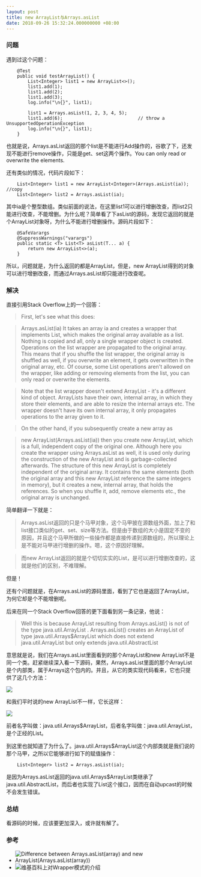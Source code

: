 ```yaml
---
layout: post
title: new ArrayList与Arrays.asList
date: 2018-09-26 15:32:24.000000000 +08:00
---
```

### 问题

遇到过这个问题：

```
    @Test
    public void testArrayList() {
        List<Integer> list1 = new ArrayList<>();
        list1.add(1);
        list1.add(2);
        list1.add(3);
        log.info("\n{}", list1);
        
        list1 = Arrays.asList(1, 2, 3, 4, 5);
        list1.add(6);                            // throw a UnsupportedOperationException
        log.info("\n{}", list1);
    }
```

也就是说，Arrays.asList返回的那个list是不能进行Add操作的，谷歌了下，还发现不能进行remove操作，只能是get、set这两个操作。You can only read or overwrite the elements.

还有类似的情况，代码片段如下：

```
    List<Integer> list1 = new ArrayList<Integer>(Arrays.asList(ia));  //copy
    List<Integer> list2 = Arrays.asList(ia);
```

其中ia是个整型数组。类似前面的说法，在这里list1可以进行增删改查，而list2只能进行改查，不能增删。为什么呢？简单看了下asList的源码，发现它返回的就是个ArrayList对象呀，为什么不能进行增删操作。源码片段如下：

```
    @SafeVarargs
    @SuppressWarnings("varargs")
    public static <T> List<T> asList(T... a) {
        return new ArrayList<>(a);
    }
```

所以，问题就是，为什么返回的都是ArrayList，但是，new ArrayList得到的对象可以进行增删改查，而通过Arrays.asList却只能进行改查呢。


### 解决

直接引用Stack Overflow上的一个回答：

> First, let's see what this does:

> Arrays.asList(ia)
It takes an array ia and creates a wrapper that implements List<Integer>, which makes the original array available as a list. Nothing is copied and all, only a single wrapper object is created. Operations on the list wrapper are propagated to the original array. This means that if you shuffle the list wrapper, the original array is shuffled as well, if you overwrite an element, it gets overwritten in the original array, etc. Of course, some List operations aren't allowed on the wrapper, like adding or removing elements from the list, you can only read or overwrite the elements.

> Note that the list wrapper doesn't extend ArrayList - it's a different kind of object. ArrayLists have their own, internal array, in which they store their elements, and are able to resize the internal arrays etc. The wrapper doesn't have its own internal array, it only propagates operations to the array given to it.

> On the other hand, if you subsequently create a new array as

> new ArrayList<Integer>(Arrays.asList(ia))
then you create new ArrayList, which is a full, independent copy of the original one. Although here you create the wrapper using Arrays.asList as well, it is used only during the construction of the new ArrayList and is garbage-collected afterwards. The structure of this new ArrayList is completely independent of the original array. It contains the same elements (both the original array and this new ArrayList reference the same integers in memory), but it creates a new, internal array, that holds the references. So when you shuffle it, add, remove elements etc., the original array is unchanged.

简单翻译一下就是：
> Arrays.asList返回的只是个马甲对象，这个马甲披在源数组外面，加上了和list接口类似的get、set、size等方法。但是由于数组的大小是固定不变的原因，并且这个马甲所做的一些操作都是直接传递到源数组的，所以理论上是不能对马甲进行增删的操作。嗯，这个原因好理解。

> 而new ArrayList返回的就是个切切实实的List，是可以进行增删改查的，这就是他们的区别，不难理解。

但是！

还有个问题就是，在Arrays.asList的源码里面，看到了它也是返回了ArrayList，为何它却是个不能增删呢。

后来在同一个Stack Overflow回答的更下面看到另一条记录，他说：

> Well this is because ArrayList resulting from Arrays.asList() is not of the type java.util.ArrayList . Arrays.asList() creates an ArrayList of type java.util.Arrays$ArrayList which does not extend java.util.ArrayList but only extends java.util.AbstractList

意思就是说，我们在Arrays.asList里面看到的那个ArrayList和new ArrayList不是同一个类。赶紧继续深入看一下源码，果然，Arrays.asList里面的那个ArrayList是个内部类，属于Arrays这个包内的。并且，从它的类实现代码看来，它也只提供了这几个方法：

![](http://orstu229n.bkt.clouddn.com/java.util.Arrays$ArrayList.png)

和我们平时说的new ArrayList不一样，它长这样：

![](http://orstu229n.bkt.clouddn.com/java.util.ArrayList.png)

前者名字叫做：java.util.Arrays$ArrayList，后者名字叫做：java.util.ArrayList，是个正经的List。

到这里也就知道了为什么了。java.util.Arrays$ArrayList这个内部类就是我们说的那个马甲，之所以它能够进行如下的赋值操作：

```
    List<Integer> list2 = Arrays.asList(ia);
```

是因为Arrays.asList返回的java.util.Arrays$ArrayList类继承了java.util.AbstractList，而后者也实现了List这个接口，因而在自动upcast的时候不会发生错误。

### 总结

看源码的时候，应该要更加深入，或许就有解了。

### 参考
- ![Difference between Arrays.asList(array) and new ArrayList<Integer>(Arrays.asList(array))](https://stackoverflow.com/questions/16748030/difference-between-arrays-aslistarray-and-new-arraylistintegerarrays-aslist)
- ![维基百科上对Wrapper模式的介绍](https://en.wikipedia.org/wiki/Adapter_pattern)